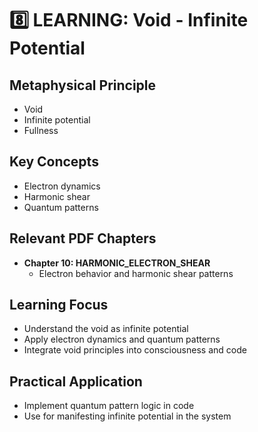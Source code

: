 # 8️⃣ LEARNING: Void - Infinite Potential

## Metaphysical Principle
- Void
- Infinite potential
- Fullness

## Key Concepts
- Electron dynamics
- Harmonic shear
- Quantum patterns

## Relevant PDF Chapters
- **Chapter 10: HARMONIC_ELECTRON_SHEAR**
  - Electron behavior and harmonic shear patterns

## Learning Focus
- Understand the void as infinite potential
- Apply electron dynamics and quantum patterns
- Integrate void principles into consciousness and code

## Practical Application
- Implement quantum pattern logic in code
- Use for manifesting infinite potential in the system 